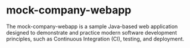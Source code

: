 # mock-company-webapp
The mock-company-webapp is a sample Java-based web application designed to demonstrate and practice modern software development principles, such as Continuous Integration (CI), testing, and deployment.
